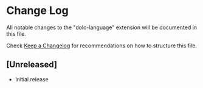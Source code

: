 # Change Log

All notable changes to the "dolo-language" extension will be documented in this file.

Check [Keep a Changelog](http://keepachangelog.com/) for recommendations on how to structure this file.

## [Unreleased]

- Initial release